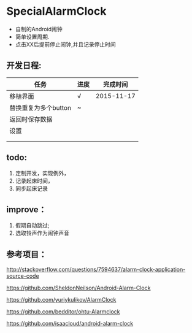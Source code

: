 # SpecialAlarmClock

- 自制的Android闹钟
- 简单设置周期.
- 点击XX后提前停止闹钟,并且记录停止时间

## 开发日程:

任务          | 进度          |  完成时间
------------- | ------------- | -------------
移植界面  | √  | 2015-11-17
替换重复为多个button  | ~ |
返回时保存数据 | | |
设置| | |
| | |
| | |


## todo:
1. 定制开发，实现例外，
1. 记录起床时间，
1. 同步起床记录

## improve：

1. 假期自动跳过;
1. 选取铃声作为闹钟声音

## 参考项目：

http://stackoverflow.com/questions/7594637/alarm-clock-application-source-code

https://github.com/SheldonNeilson/Android-Alarm-Clock

https://github.com/yuriykulikov/AlarmClock

https://github.com/bedditor/ohtu-Alarmclock

https://github.com/isaacloud/android-alarm-clock